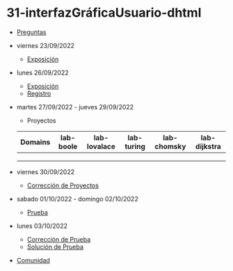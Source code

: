 # 31-interfazGráficaUsuario-dhtml

- [Preguntas](https://escuela.it/master-programacion-diseno-software)
- viernes 23/09/2022
  - [Exposición](https://escuela.it/master-programacion-diseno-software)
- lunes 26/09/2022
  - [Exposición](https://escuela.it/master-programacion-diseno-software)
  - [Registro](https://forms.gle/mPrP9E12N6GZ5qob6)
- martes 27/09/2022 - jueves 29/09/2022
  - Proyectos
  
  |Domains|lab-boole|lab-lovalace|lab-turing|lab-chomsky|lab-dijkstra|
  |-------|---------|------------|----------|-----------|--------------|
  |       |         |            |          |           |              |
  |       |         |            |          |           |              |
  |       |         |            |          |           |              |
- viernes 30/09/2022
  - [Corrección de Proyectos](https://escuela.it/master-programacion-diseno-software)
- sabado 01/10/2022 - domingo 02/10/2022
  - [Prueba](https://forms.gle/VmoJFnb2zZ5pizJt9)
- lunes 03/10/2022
  - [Corrección de Prueba](https://escuela.it/master-programacion-diseno-software)
  - [Solución de Prueba](https://docs.google.com/spreadsheets/d/1Uwtqa5VdD5wK2X7eLgkS6_th16aPnsW8pa5Ft2TyLPo/edit#gid=0)
- [Comunidad](https://app.slack.com/client/T02S3KYD464/C02UL8R8QMN)